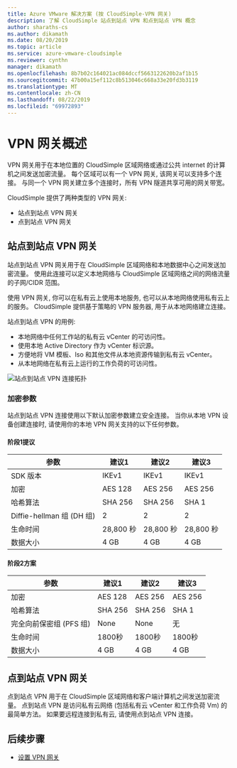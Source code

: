 ```yaml
---
title: Azure VMware 解决方案 (按 CloudSimple-VPN 网关)
description: 了解 CloudSimple 站点到站点 VPN 和点到站点 VPN 概念
author: sharaths-cs
ms.author: dikamath
ms.date: 08/20/2019
ms.topic: article
ms.service: azure-vmware-cloudsimple
ms.reviewer: cynthn
manager: dikamath
ms.openlocfilehash: 8b7b02c164021ac084dccf5663122620b2af1b15
ms.sourcegitcommit: 47b00a15ef112c8b513046c668a33e20fd3b3119
ms.translationtype: MT
ms.contentlocale: zh-CN
ms.lasthandoff: 08/22/2019
ms.locfileid: "69972893"
---
```

# <a name="vpn-gateways-overview"></a>VPN 网关概述

VPN 网关用于在本地位置的 CloudSimple 区域网络或通过公共 internet 的计算机之间发送加密流量。  每个区域可以有一个 VPN 网关, 该网关可以支持多个连接。 与同一个 VPN 网关建立多个连接时，所有 VPN 隧道共享可用的网关带宽。

CloudSimple 提供了两种类型的 VPN 网关:

* 站点到站点 VPN 网关
* 点到站点 VPN 网关

## <a name="site-to-site-vpn-gateway"></a>站点到站点 VPN 网关

站点到站点 VPN 网关用于在 CloudSimple 区域网络和本地数据中心之间发送加密流量。 使用此连接可以定义本地网络与 CloudSimple 区域网络之间的网络流量的子网/CIDR 范围。

使用 VPN 网关, 你可以在私有云上使用本地服务, 也可以从本地网络使用私有云上的服务。  CloudSimple 提供基于策略的 VPN 服务器, 用于从本地网络建立连接。

站点到站点 VPN 的用例:

* 本地网络中任何工作站的私有云 vCenter 的可访问性。
* 使用本地 Active Directory 作为 vCenter 标识源。
* 方便地将 VM 模板、Iso 和其他文件从本地资源传输到私有云 vCenter。
* 从本地网络在私有云上运行的工作负荷的可访问性。

![站点到站点 VPN 连接拓扑](media/cloudsimple-site-to-site-vpn-connection.png)

### <a name="cryptographic-parameters"></a>加密参数

站点到站点 VPN 连接使用以下默认加密参数建立安全连接。  当你从本地 VPN 设备创建连接时, 请使用你的本地 VPN 网关支持的以下任何参数。

#### <a name="phase-1-proposals"></a>阶段1提议

| 参数 | 建议1 | 建议2 | 建议3 |
|-----------|------------|------------|------------|
| SDK 版本 | IKEv1 | IKEv1 | IKEv1 |
| 加密 | AES 128 | AES 256 | AES 256 |
| 哈希算法| SHA 256 | SHA 256 | SHA 1 |
| Diffie-hellman 组 (DH 组) | 2 | 2 | 2 |
| 生命时间 | 28,800 秒 | 28,800 秒 | 28,800 秒 |
| 数据大小 | 4 GB | 4 GB | 4 GB |

#### <a name="phase-2-proposals"></a>阶段2方案

| 参数 | 建议1 | 建议2 | 建议3 |
|-----------|------------|------------|------------|
| 加密 | AES 128 | AES 256 | AES 256 |
| 哈希算法| SHA 256 | SHA 256 | SHA 1 |
| 完全向前保密组 (PFS 组) | None | None | 无 |
| 生命时间 | 1800秒 | 1800秒 | 1800秒 |
| 数据大小 | 4 GB | 4 GB | 4 GB |

## <a name="point-to-site-vpn-gateway"></a>点到站点 VPN 网关

点到站点 VPN 用于在 CloudSimple 区域网络和客户端计算机之间发送加密流量。  点到站点 VPN 是访问私有云网络 (包括私有云 vCenter 和工作负荷 Vm) 的最简单方法。  如果要远程连接到私有云, 请使用点到站点 VPN 连接。

## <a name="next-steps"></a>后续步骤

* [设置 VPN 网关](vpn-gateway.md)
